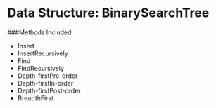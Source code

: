 # Data Structure: BinarySearchTree
###Methods Included:
* Insert
* InsertRecursively
* Find
* FindRecursively
* Depth-firstPre-order
* Depth-firstIn-order
* Depth-firstPost-order
* BreadthFirst 
